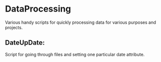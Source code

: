 # DataProcessing

Various handy scripts for quickly processing data for various purposes and projects.

DateUpDate:
-----------
Script for going through files and setting one particular date attribute.
